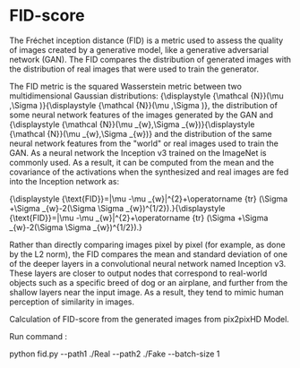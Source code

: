 # FID-score
The Fréchet inception distance (FID) is a metric used to assess the quality of images created by a generative model, like a generative adversarial network (GAN). The FID compares the distribution of generated images with the distribution of real images that were used to train the generator.

The FID metric is the squared Wasserstein metric between two multidimensional Gaussian distributions: {\displaystyle {\mathcal {N}}(\mu ,\Sigma )}{\displaystyle {\mathcal {N}}(\mu ,\Sigma )}, the distribution of some neural network features of the images generated by the GAN and {\displaystyle {\mathcal {N}}(\mu _{w},\Sigma _{w})}{\displaystyle {\mathcal {N}}(\mu _{w},\Sigma _{w})} and the distribution of the same neural network features from the "world" or real images used to train the GAN. As a neural network the Inception v3 trained on the ImageNet is commonly used. As a result, it can be computed from the mean and the covariance of the activations when the synthesized and real images are fed into the Inception network as:

{\displaystyle {\text{FID}}=|\mu -\mu _{w}|^{2}+\operatorname {tr} (\Sigma +\Sigma _{w}-2(\Sigma \Sigma _{w})^{1/2}).}{\displaystyle {\text{FID}}=|\mu -\mu _{w}|^{2}+\operatorname {tr} (\Sigma +\Sigma _{w}-2(\Sigma \Sigma _{w})^{1/2}).}

Rather than directly comparing images pixel by pixel (for example, as done by the L2 norm), the FID compares the mean and standard deviation of one of the deeper layers in a convolutional neural network named Inception v3. These layers are closer to output nodes that correspond to real-world objects such as a specific breed of dog or an airplane, and further from the shallow layers near the input image. As a result, they tend to mimic human perception of similarity in images.

Calculation of FID-score from the generated images from pix2pixHD Model.


Run command :

python fid.py --path1 ./Real --path2 ./Fake --batch-size 1
